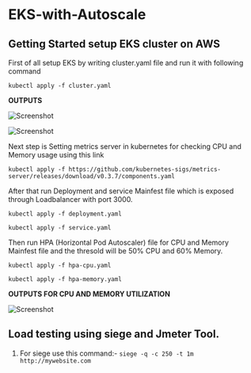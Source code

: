 # EKS-with-Autoscale

## Getting Started setup EKS cluster on AWS

First of all setup EKS by writing cluster.yaml file and run it with following command

``` kubectl apply -f cluster.yaml ```

**OUTPUTS**

![Screenshot](./images/aws-eks-1.png)

![Screenshot](./images/eks-output2.png)

Next step is Setting metrics server in kubernetes for checking CPU and Memory usage using this link 

``` kubectl apply -f https://github.com/kubernetes-sigs/metrics-server/releases/download/v0.3.7/components.yaml ```


After that run Deployment and service Mainfest file which is exposed through Loadbalancer with port 3000. 

``` kubectl apply -f deployment.yaml ```

``` kubectl apply -f service.yaml ```

Then run HPA (Horizontal Pod Autoscaler) file for CPU and Memory Mainfest file and the thresold will be 50% CPU and 60% Memory.
 
``` kubectl apply -f hpa-cpu.yaml ```

``` kubectl apply -f hpa-memory.yaml ```

**OUTPUTS FOR CPU AND MEMORY UTILIZATION**

![Screenshot](./images/top.png)


## Load testing using siege and Jmeter Tool.

1. For siege use this command:- ``` siege -q -c 250 -t 1m  http://mywebsite.com ```

